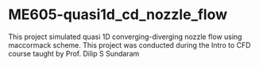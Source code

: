 # ME605-quasi1d_cd_nozzle_flow
This project simulated quasi 1D converging-diverging nozzle flow using maccormack scheme. This project was conducted during the Intro to CFD course taught by Prof. Dilip S Sundaram
